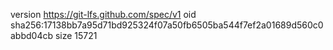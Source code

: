 version https://git-lfs.github.com/spec/v1
oid sha256:17138bb7a95d71bd925324f07a50fb6505ba544f7ef2a01689d560c0abbd04cb
size 15721
